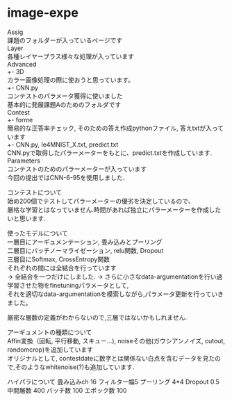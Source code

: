 # image-expe  
Assig  
課題のフォルダーが入っているページです  
Layer  
各種レイヤープラス様々な処理が入っています  
Advanced  
  +- 3D  
     カラー画像処理の際に使おうと思っています。  
  +- CNN.py  
     コンテストのパラメータ獲得に使いました  
  基本的に発展課題Aのためのフォルダです  
Contest  
  +- forme  
     簡易的な正答率チェック, そのための答え作成pythonファイル, 答えtxtが入っています  
  +- CNN.py, le4MNIST_X.txt, predict.txt  
     CNN.pyで取得したパラーメーターをもとに、predict.txtを作成しています.  
Parameters  
コンテストのためのパラーメーターが入っています  
今回の提出ではCNN-6-95を使用しました.  

コンテストについて  
始め200個でテストしてパラーメーターの優劣を決定しているので、  
厳格な学習とはなっていません.時間があれば独立にパラーメーターを作成したいと思います.  

使ったモデルについて  
一層目にアーギュメンテーション, 畳み込みとプーリング  
二層目にバッチノーマライゼーション, relu関数, Dropout  
三層目にSoftmax, CrossEntropy関数  
それぞれの間には全結合を行っています  
-> 全結合を一つだけにしました. 
-> さらに小さなdata-argumentationを行い過学習させた物をfinetuningパラメータとして,  
それを適切なdata-argumentationを模索しながら,パラメータ更新を行っていきました。

厳密な層数の定義がわからないので,三層ではないかもしれません.  

アーギュメントの種類について  
Affin変換（回転, 平行移動, スキュー...), noiseその他(ガウシアンノイズ, cutout, randomcrop)を追加しています  
オリジナルとして, contestdateに数字とは関係ない白点を含むデータを見たので,そのようなwhitenoise(?)も追加しています.  

ハイパラについて
畳み込みch 16 フィルター幅5
プーリング 4*4
Dropout 0.5
中間層数 400
バッチ数 100
エポック数 100

